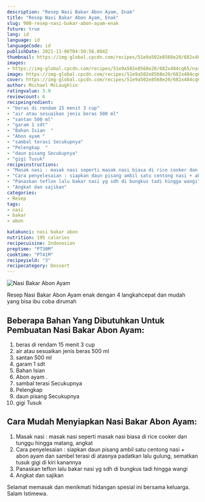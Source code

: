 ```yaml
---
description: "Resep Nasi Bakar Abon Ayam, Enak"
title: "Resep Nasi Bakar Abon Ayam, Enak"
slug: 900-resep-nasi-bakar-abon-ayam-enak
future: true
lang: id
language: id
languageCode: id
publishDate: 2021-11-06T04:50:56.084Z 
thumbnail: https://img-global.cpcdn.com/recipes/51e9a502e8568e20/682x484cq65/nasi-bakar-abon-ayam-foto-resep-utama.png
images:
- https://img-global.cpcdn.com/recipes/51e9a502e8568e20/682x484cq65/nasi-bakar-abon-ayam-foto-resep-utama.png
image: https://img-global.cpcdn.com/recipes/51e9a502e8568e20/682x484cq65/nasi-bakar-abon-ayam-foto-resep-utama.png
cover: https://img-global.cpcdn.com/recipes/51e9a502e8568e20/682x484cq65/nasi-bakar-abon-ayam-foto-resep-utama.png
author: Michael McLaughlin
ratingvalue: 3.9
reviewcount: 6
recipeingredient:
- "beras di rendam 15 menit 3 cup"
- "air atau sesuaikan jenis beras 500 ml"
- "santan 500 ml"
- "garam 1 sdt"
- "Bahan Isian  "
- "Abon ayam "
- "sambal terasi Secukupnya"
- "Pelengkap  "
- "daun pisang Secukupnya"
- "gigi Tusuk"
recipeinstructions:
- "Masak nasi : masak nasi seperti masak nasi biasa di rice cooker dan tunggu hingga matang, angkat"
- "Cara penyelesaian : siapkan daun pisang ambil satu centong nasi + abon ayam dan sambel terasi di atasnya padatkan lalu gulung, sematkan tusuk gigi di kiri kanannya"
- "Panaskan teflon lalu bakar nasi yg sdh di bungkus tadi hingga wangi"
- "Angkat dan sajikan"
categories:
- Resep
tags:
- nasi
- bakar
- abon

katakunci: nasi bakar abon 
nutrition: 195 calories
recipecuisine: Indonesian
preptime: "PT30M"
cooktime: "PT41M"
recipeyield: "3"
recipecategory: Dessert
---
```



![Nasi Bakar Abon Ayam](https://img-global.cpcdn.com/recipes/51e9a502e8568e20/682x484cq65/nasi-bakar-abon-ayam-foto-resep-utama.png)

Resep Nasi Bakar Abon Ayam  enak dengan 4 langkahcepat dan mudah yang bisa ibu coba dirumah

<!--inarticleads1-->

## Beberapa Bahan Yang Dibutuhkan Untuk Pembuatan Nasi Bakar Abon Ayam:

1. beras di rendam 15 menit 3 cup
1. air atau sesuaikan jenis beras 500 ml
1. santan 500 ml
1. garam 1 sdt
1. Bahan Isian  
1. Abon ayam   . 
1. sambal terasi Secukupnya
1. Pelengkap  
1. daun pisang Secukupnya
1. gigi Tusuk



<!--inarticleads2-->

## Cara Mudah Menyiapkan Nasi Bakar Abon Ayam:

1. Masak nasi : masak nasi seperti masak nasi biasa di rice cooker dan tunggu hingga matang, angkat
1. Cara penyelesaian : siapkan daun pisang ambil satu centong nasi + abon ayam dan sambel terasi di atasnya padatkan lalu gulung, sematkan tusuk gigi di kiri kanannya
1. Panaskan teflon lalu bakar nasi yg sdh di bungkus tadi hingga wangi
1. Angkat dan sajikan




Selamat memasak dan menikmati hidangan spesial ini bersama keluarga. Salam Istimewa.
